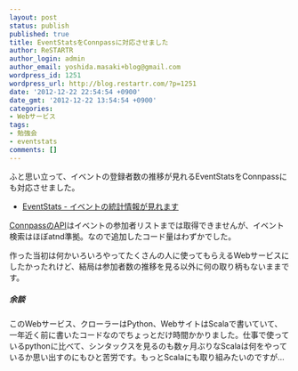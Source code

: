 ```yaml
---
layout: post
status: publish
published: true
title: EventStatsをConnpassに対応させました
author: ReSTARTR
author_login: admin
author_email: yoshida.masaki+blog@gmail.com
wordpress_id: 1251
wordpress_url: http://blog.restartr.com/?p=1251
date: '2012-12-22 22:54:54 +0900'
date_gmt: '2012-12-22 13:54:54 +0900'
categories:
- Webサービス
tags:
- 勉強会
- eventstats
comments: []
---
```

ふと思い立って、イベントの登録者数の推移が見れるEventStatsをConnpassにも対応させました。

* [EventStats - イベントの統計情報が見れます](http://eventstats.restartr.com)

[ConnpassのAPI](http://connpass.com/about/api/)はイベントの参加者リストまでは取得できませんが、イベント検索はほぼatnd準拠。なので追加したコード量はわずかでした。

作った当初は何かいろいろやってたくさんの人に使ってもらえるWebサービスにしたかったれけど、結局は参加者数の推移を見る以外に何の取り柄もないままです。

##### 余談

このWebサービス、クローラーはPython、WebサイトはScalaで書いていて、一年近く前に書いたコードなのでちょっとだけ時間かかりました。仕事で使っているpythonに比べて、シンタックスを見るのも数ヶ月ぶりなScalaは何をやっているか思い出すのにもひと苦労です。もっとScalaにも取り組みたいのですが…

